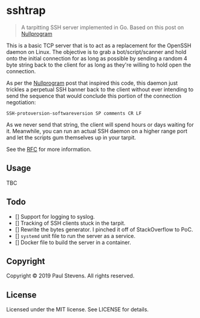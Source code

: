# sshtrap
> A tarpitting SSH server implemented in Go. Based on this post on
> [Nullprogram][1]

This is a basic TCP server that is to act as a replacement for the OpenSSH daemon
on Linux. The objective is to grab a bot/script/scanner and hold onto the initial
connection for as long as possible by sending a random 4 byte string back to the
client for as long as they're willing to hold open the connection.

As per the [Nullprogram][1] post that inspired this code, this daemon just trickles a
perpetual SSH banner back to the client without ever intending to send the
sequence that would conclude this portion of the connection negotiation:

```
SSH-protoversion-softwareversion SP comments CR LF
```

As we never send that string, the client will spend hours or days waiting for
it. Meanwhile, you can run an actual SSH daemon on a higher range port and let
the scripts gum themselves up in your tarpit.

See the [RFC][2] for more information.

## Usage

TBC

## Todo

* [] Support for logging to syslog.
* [] Tracking of SSH clients stuck in the tarpit.
* [] Rewrite the bytes generator. I pinched it off of StackOverflow to PoC.
* [] `systemd` unit file to run the server as a service.
* [] Docker file to build the server in a container.

## Copyright

Copyright &copy; 2019 Paul Stevens. All rights reserved.

## License

Licensed under the MIT license. See LICENSE for details.

[1]: https://nullprogram.com/blog/2019/03/22/
[2]: https://tools.ietf.org/html/rfc4253#section-4.2
